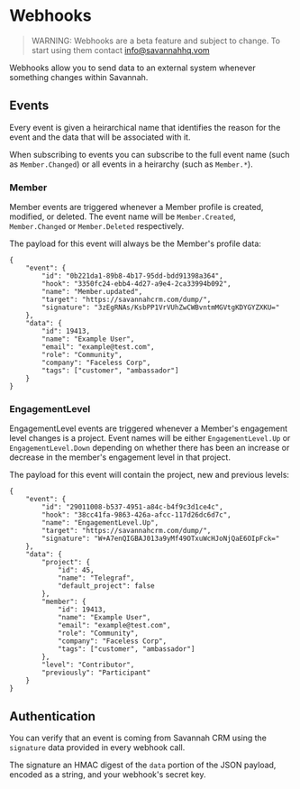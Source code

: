# Webhooks

> WARNING: Webhooks are a beta feature and subject to change. To start using them contact info@savannahhq.vom

Webhooks allow you to send data to an external system whenever something changes within Savannah.

## Events

Every event is given a heirarchical name that identifies the reason for the event and the data that will be associated with it.

When subscribing to events you can subscribe to the full event name (such as `Member.Changed`) or all events in a heirarchy (such as `Member.*`).

### Member

Member events are triggered whenever a Member profile is created, modified, or deleted. 
The event name will be `Member.Created`, `Member.Changed` or `Member.Deleted` respectively.

The payload for this event will always be the Member's profile data:
```
{
    "event": {
        "id": "0b221da1-89b8-4b17-95dd-bdd91398a364", 
        "hook": "3350fc24-ebb4-4d27-a9e4-2ca33994b092", 
        "name": "Member.updated", 
        "target": "https://savannahcrm.com/dump/", 
        "signature": "3zEgRNAs/KsbPP1VrVUhZwCWBvntmMGVtgKDYGYZXKU="
    }, 
    "data": {
        "id": 19413, 
        "name": "Example User", 
        "email": "example@test.com", 
        "role": "Community", 
        "company": "Faceless Corp", 
        "tags": ["customer", "ambassador"]
    }
}
```

### EngagementLevel

EngagementLevel events are triggered whenever a Member's engagement level changes is a project.
Event names will be either `EngagementLevel.Up` or `EngagementLevel.Down` depending on whether there has been an increase or decrease in the member's engagement level in that project.

The payload for this event will contain the project, new and previous levels:
```
{
    "event": {
        "id": "29011008-b537-4951-a84c-b4f9c3d1ce4c", 
        "hook": "38cc41fa-9863-426a-afcc-117d26dc6d7c", 
        "name": "EngagementLevel.Up", 
        "target": "https://savannahcrm.com/dump/", 
        "signature": "W+A7enQIGBAJ013a9yMf49OTxuWcHJoNjQaE6OIpFck="
    }, 
    "data": {
        "project": {
            "id": 45, 
            "name": "Telegraf", 
            "default_project": false
        }, 
        "member": {
            "id": 19413, 
            "name": "Example User", 
            "email": "example@test.com", 
            "role": "Community", 
            "company": "Faceless Corp", 
            "tags": ["customer", "ambassador"]
        }, 
        "level": "Contributor", 
        "previously": "Participant"
    }
}
```

## Authentication

You can verify that an event is coming from Savannah CRM using the `signature` data provided in every webhook call. 

The signature an HMAC digest of the `data` portion of the JSON payload, encoded as a string, and your webhook's secret key.